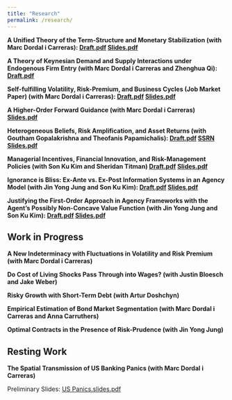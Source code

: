 ```yaml
---
title: "Research"
permalink: /research/
---
```


**A Unified Theory of the Term-Structure and Monetary Stabilization (with Marc Dordal i Carreras): [Draft.pdf](/files/Term_Structure.pdf) [Slides.pdf](/files/0Seung_JMP2_slides.pdf)**   


**A Theory of Keynesian Demand and Supply Interactions under Endogenous Firm Entry (with Marc Dordal i Carreras and Zhenghua Qi): [Draft.pdf](/files/ADAS_Theory.pdf)**   


**Self-fulfilling Volatility, Risk-Premium, and Business Cycles (Job Market Paper) (with Marc Dordal i Carreras): [Draft.pdf](/files/Self-fulfilling_volatility.pdf) [Slides.pdf](/files/Self-fulfilling_volatility_slides.pdf)**  


**A Higher-Order Forward Guidance (with Marc Dordal i Carreras) [Slides.pdf](/files/higherFG_slides.pdf)**  


**Heterogeneous Beliefs, Risk Amplification, and Asset Returns (with Goutham Gopalakrishna and Theofanis Papamichalis): [Draft.pdf](/files/Beliefs.pdf) [SSRN](https://papers.ssrn.com/sol3/papers.cfm?abstract_id=3932647) [Slides.pdf](/files/Beliefs_slides.pdf)**  


**Managerial Incentives, Financial Innovation, and Risk-Management Policies (with Son Ku Kim and Sheridan Titman) [Draft.pdf](/files/klt_revised_v1.pdf) [Slides.pdf](/files/Dual_agency_and_risk_management.pdf)**    
 
 
**Ignorance is Bliss: Ex-Ante vs. Ex-Post Information Systems in an Agency Model (with Jin Yong Jung and Son Ku Kim): [Draft.pdf](/files/Ex_Post_vs_Ex_Ante.pdf) [Slides.pdf](/files/Ex_Post_vs_Ex_Ante_slides.pdf)**    


**Justifying the First-Order Approach in Agency Frameworks with the Agent’s Possibly Non-Concave Value Function (with Jin Yong Jung and Son Ku Kim): [Draft.pdf](/files/First_order_approach_draft.pdf) [Slides.pdf](/files/First_order_approach_slides.pdf)**  



## Work in Progress

**A New Indeterminacy with Fluctuations in Volatility and Risk Premium (with Marc Dordal i Carreras)**  


**Do Cost of Living Shocks Pass Through into Wages? (with Justin Bloesch and Jake Weber)**  


**Risky Growth with Short-Term Debt (with Artur Doshchyn)**  

  
**Empirical Estimation of Bond Market Segmentation (with Marc Dordal i Carreras and Anna Carruthers)**  

  
**Optimal Contracts in the Presence of Risk-Prudence (with Jin Yong Jung)**  





## Resting Work

**The Spatial Transmission of US Banking Panics (with Marc Dordal i Carreras)**  

  Preliminary Slides: [US Panics.slides.pdf](/files/US_Panics_paper.pdf)

